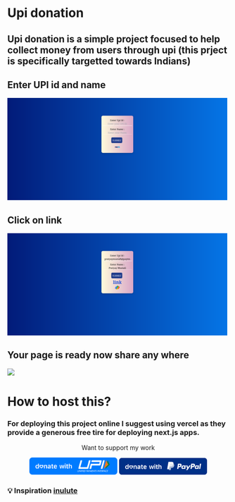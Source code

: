 # Upi donation
## Upi donation is a simple project focused to help collect money from users through upi (this prject is specifically targetted towards Indians)
## Enter UPI id and name
<img src="./public/1.png" width="500">

## Click on link
<img src="./public/2.png" width="500">

## Your page is ready now share any where

<img src="https://wekwttnnowtwqzntesch.supabase.co/storage/v1/object/public/projects/upipay.webp" width="500">


<br/>

# How to host this?

### For deploying this project online I suggest using vercel as they provide a generous free tire for deploying next.js apps.




<div align="center">
  <p>Want to support my work</p>
<a href="https://pratyayupi.vercel.app/?upiid=pratyaymustafi@paytm&name=Pratyay Mustafi" target="_blank"><img src="https://raw.githubusercontent.com/Pratyay360/Pratyay360/main/upi.svg" width="200" target="_blank"></a>
<a href="https://paypal.me/pmustafi/" target="_blank"><img src="https://raw.githubusercontent.com/Pratyay360/Pratyay360/main/paypal.svg" width="200" target="_blank"></a>
</div>




### 💡 Inspiration [inulute](https://github.com/inulute/upi) 
